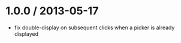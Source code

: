 
1.0.0 / 2013-05-17 
==================

  * fix double-display on subsequent clicks when a picker is already displayed 
